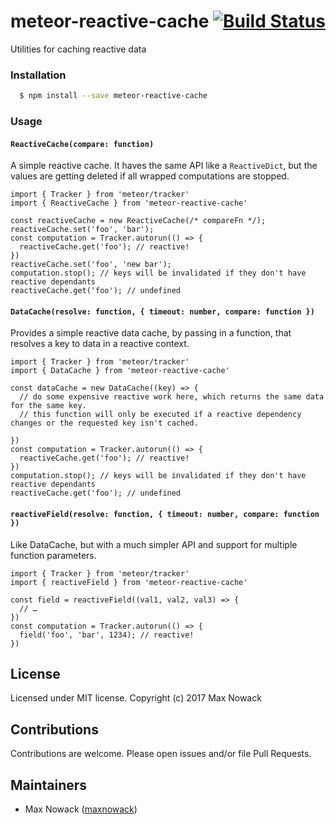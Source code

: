 # meteor-reactive-cache [![Build Status](https://travis-ci.org/maxnowack/meteor-reactive-cache.svg?branch=master)](https://travis-ci.org/maxnowack/meteor-reactive-cache)
Utilities for caching reactive data

### Installation
````bash
  $ npm install --save meteor-reactive-cache
````

### Usage

#### `ReactiveCache(compare: function)`
A simple reactive cache. It haves the same API like a `ReactiveDict`, but the values are getting deleted if all wrapped computations are stopped.

````es6
import { Tracker } from 'meteor/tracker'
import { ReactiveCache } from 'meteor-reactive-cache'

const reactiveCache = new ReactiveCache(/* compareFn */);
reactiveCache.set('foo', 'bar');
const computation = Tracker.autorun(() => {
  reactiveCache.get('foo'); // reactive!
})
reactiveCache.set('foo', 'new bar');
computation.stop(); // keys will be invalidated if they don't have reactive dependants
reactiveCache.get('foo'); // undefined
````

#### `DataCache(resolve: function, { timeout: number, compare: function })`
Provides a simple reactive data cache, by passing in a function, that resolves a key to data in a reactive context.

````es6
import { Tracker } from 'meteor/tracker'
import { DataCache } from 'meteor-reactive-cache'

const dataCache = new DataCache((key) => {
  // do some expensive reactive work here, which returns the same data for the same key.
  // this function will only be executed if a reactive dependency changes or the requested key isn't cached.

})
const computation = Tracker.autorun(() => {
  reactiveCache.get('foo'); // reactive!
})
computation.stop(); // keys will be invalidated if they don't have reactive dependants
reactiveCache.get('foo'); // undefined
````

#### `reactiveField(resolve: function, { timeout: number, compare: function })`
Like DataCache, but with a much simpler API and support for multiple function parameters.

````es6
import { Tracker } from 'meteor/tracker'
import { reactiveField } from 'meteor-reactive-cache'

const field = reactiveField((val1, val2, val3) => {
  // …
})
const computation = Tracker.autorun(() => {
  field('foo', 'bar', 1234); // reactive!
})
````




## License
Licensed under MIT license. Copyright (c) 2017 Max Nowack

## Contributions
Contributions are welcome. Please open issues and/or file Pull Requests.

## Maintainers
- Max Nowack ([maxnowack](https://github.com/maxnowack))

